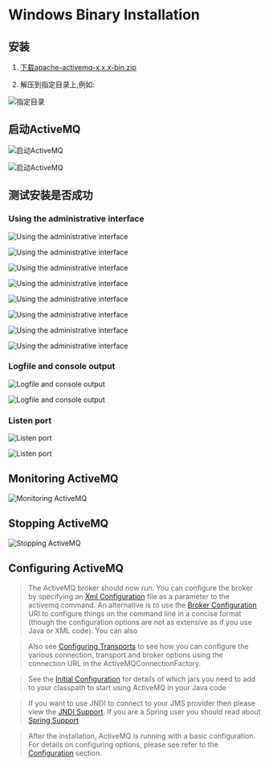 # Windows Binary Installation
## 安装
1. [下载apache-activemq-x.x.x-bin.zip](http://activemq.apache.org/download.html)

2. 解压到指定目录上,例如:

![指定目录](https://github.com/gdufeZLYL/blog/blob/master/images/20180522085752.png)

## 启动ActiveMQ

![启动ActiveMQ](https://github.com/gdufeZLYL/blog/blob/master/images/20180522090227.png)

![启动ActiveMQ](https://github.com/gdufeZLYL/blog/blob/master/images/20180522090307.png)

## 测试安装是否成功
### Using the administrative interface

![Using the administrative interface](https://github.com/gdufeZLYL/blog/blob/master/images/20180522090711.png)

![Using the administrative interface](https://github.com/gdufeZLYL/blog/blob/master/images/20180522090750.png)

![Using the administrative interface](https://github.com/gdufeZLYL/blog/blob/master/images/20180522090841.png)

![Using the administrative interface](https://github.com/gdufeZLYL/blog/blob/master/images/20180522090957.png)

![Using the administrative interface](https://github.com/gdufeZLYL/blog/blob/master/images/20180522091040.png)

![Using the administrative interface](https://github.com/gdufeZLYL/blog/blob/master/images/20180522091151.png)

![Using the administrative interface](https://github.com/gdufeZLYL/blog/blob/master/images/20180522091315.png)

![Using the administrative interface](https://github.com/gdufeZLYL/blog/blob/master/images/20180522091349.png)

### Logfile and console output

![Logfile and console output](https://github.com/gdufeZLYL/blog/blob/master/images/20180522091512.png)

![Logfile and console output](https://github.com/gdufeZLYL/blog/blob/master/images/20180522091544.png)

### Listen port

![Listen port](https://github.com/gdufeZLYL/blog/blob/master/images/20180522091613.png)

![Listen port](https://github.com/gdufeZLYL/blog/blob/master/images/20180522092913.png)

## Monitoring ActiveMQ

![Monitoring ActiveMQ](https://github.com/gdufeZLYL/blog/blob/master/images/20180522094928.png)

## Stopping ActiveMQ

![Stopping ActiveMQ](https://github.com/gdufeZLYL/blog/blob/master/images/20180522095305.png)

## Configuring ActiveMQ
> The ActiveMQ broker should now run. You can configure the broker by specifying an [Xml Configuration](http://activemq.apache.org/xml-configuration.html) file as a parameter to the activemq command. An alternative is to use the [Broker Configuration](http://activemq.apache.org/broker-configuration-uri.html) URI to configure things on the command line in a concise format (though the configuration options are not as extensive as if you use Java or XML code). You can also

> Also see [Configuring Transports](http://activemq.apache.org/configuring-transports.html) to see how you can configure the various connection, transport and broker options using the connection URL in the ActiveMQConnectionFactory.

> See the [Initial Configuration](http://activemq.apache.org/initial-configuration.html) for details of which jars you need to add to your classpath to start using ActiveMQ in your Java code

> If you want to use JNDI to connect to your JMS provider then please view the [JNDI Support](http://activemq.apache.org/jndi-support.html). If you are a Spring user you should read about [Spring Support](http://activemq.apache.org/spring-support.html)

> After the installation, ActiveMQ is running with a basic configuration. For details on configuring options, please see refer to the [Configuration](http://activemq.apache.org/configuration.html) section.